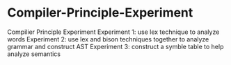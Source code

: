 # Compiler-Principle-Experiment
Compilier Principle Experiment
Experiment 1: use lex technique to analyze words
Experiment 2: use lex and bison techniques together to analyze grammar and construct AST
Experiment 3: construct a symble table to help analyze semantics
